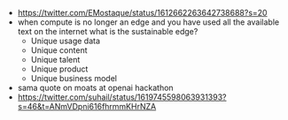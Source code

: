 - https://twitter.com/EMostaque/status/1612662263642738688?s=20
- when compute is no longer an edge and you have used all the available text on the internet what is the sustainable edge? 
	- Unique usage data 
	- Unique content 
	- Unique talent
	- Unique product 
	- Unique business model
- sama quote on moats at openai hackathon
- https://twitter.com/suhail/status/1619745598063931393?s=46&t=ANmVDpni616fhrmmKHrNZA